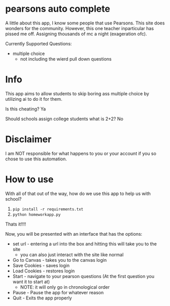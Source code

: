 # pearsons auto complete
A little about this app, I know some people that use Pearsons. This site does wonders for the community. However, this one teacher inparticular has pissed me off. Assigning thousands of mc a night (exageration ofc). 

Currently Supported Questions:
- multiple choice 
    - not including the wierd pull down questions

# Info
This app aims to allow students to skip boring ass multiple choice by utilizing ai to do it for them. 

Is this cheating? Ya

Should schools assign college students what is 2+2? No

# Disclaimer
I am NOT responsible for what happens to you or your account if you so chose to use this automation.

# How to use
With all of that out of the way, how do we use this app to help us with school?

1. `pip install -r requirements.txt`
2. `python homeworkapp.py`

Thats it!!!!

Now, you will be presented with an interface that has the options:
- set url - entering a url into the box and hitting this will take you to the site
    - you can also just interact with the site like normal
- Go to Canvas - takes you to the canvas login
- Save Cookies - saves login
- Load Cookies - restores login
- Start - navigate to your pearson questions (At the first question you want it to start at)
    - NOTE: it will only go in chronological order
- Pause - Pause the app for whatever reason
- Quit - Exits the app properly